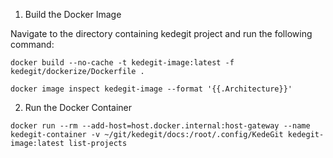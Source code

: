 1. Build the Docker Image

Navigate to the directory containing kedegit project and run the following command:
```commandline
docker build --no-cache -t kedegit-image:latest -f kedegit/dockerize/Dockerfile .
```

```commandline
docker image inspect kedegit-image --format '{{.Architecture}}'
```

2. Run the Docker Container

```commandline
docker run --rm --add-host=host.docker.internal:host-gateway --name kedegit-container -v ~/git/kedegit/docs:/root/.config/KedeGit kedegit-image:latest list-projects
```
